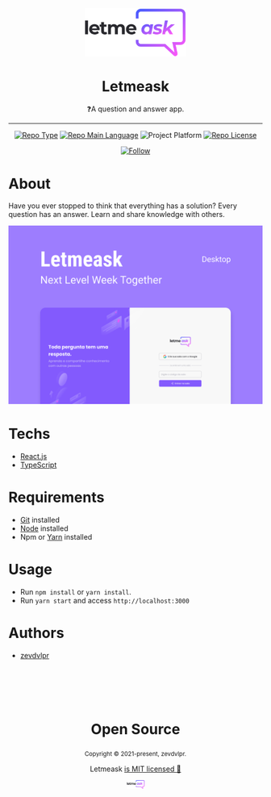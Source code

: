 <div align="center">
    <img src="/src/assets/logo.svg" width="200" />    
    <h1>Letmeask</h1>  
    <p>❓A question and answer app.</p>    
    <hr />    
    <p>
        <a href="https://rocketseat.com/"><img src="https://img.shields.io/badge/type-nlw-purple" alt="Repo Type" /></a>
        <a href="https://www.typescriptlang.org/"><img src="https://img.shields.io/badge/language-typescript-blue" alt="Repo Main Language" /></a>
        <img src="https://img.shields.io/badge/platform-web-blueviolet" alt="Project Platform" />                
        <a href="https://github.com/zevdvlpr/letmeask/tree/dev/LICENSE"><img src="https://img.shields.io/github/license/zevdvlpr/letmeask?color=red&label=license" alt="Repo License" /></a>
    </p>     
    <p><a href="https://www.linkedin.com/in/zevdvlpr" target="_blank"><img src="https://img.shields.io/twitter/url?label=Connect%20%40zevdvlpr&logo=linkedin&url=https%3A%2F%2Fwww.twitter.com%2zevdvlpr%2F" alt="Follow" /></a><p>
</div>

# About

Have you ever stopped to think that everything has a solution? Every question has an answer. Learn and share knowledge with others.

<img src="/.github/cover.png" width="700" />

# Techs

- [React.js](https://reactjs.org/)
- [TypeScript](https://www.typescriptlang.org/)

# Requirements

- [Git](https://git-scm.com/) installed
- [Node](https://node.js.org/) installed
- Npm or [Yarn](https://yarnpkg.com/) installed

# Usage

- Run `npm install` or `yarn install`.
- Run `yarn start` and access `http://localhost:3000`

# Authors

- [zevdvlpr](https://github.com/zevdvlpr)

<br>
<br>
<br>
<br>

<div align="center">
  <h1>Open Source</h1>
  <sub>Copyright © 2021-present, zevdvlpr.</sub>
  <p>Letmeask <a href="https://github.com/zevdvlpr/letmeask/tree/dev/LICENSE">is MIT licensed 💖</a></p>
  <img src="/src/assets/logo.svg" width="35" />
</div>
